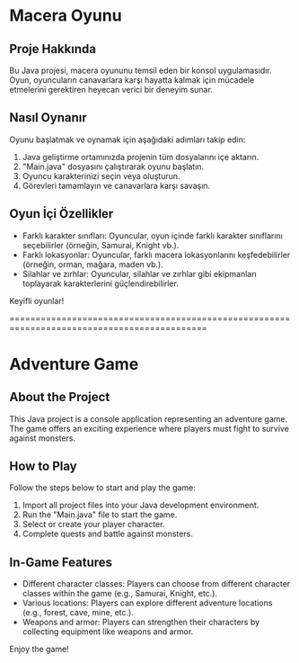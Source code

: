 # Macera Oyunu

## Proje Hakkında

Bu Java projesi, macera oyununu temsil eden bir konsol uygulamasıdır. Oyun, oyuncuların canavarlara karşı hayatta kalmak için mücadele etmelerini gerektiren heyecan verici bir deneyim sunar.

## Nasıl Oynanır

Oyunu başlatmak ve oynamak için aşağıdaki adımları takip edin:

1. Java geliştirme ortamınızda projenin tüm dosyalarını içe aktarın.
2. "Main.java" dosyasını çalıştırarak oyunu başlatın.
3. Oyuncu karakterinizi seçin veya oluşturun.
4. Görevleri tamamlayın ve canavarlara karşı savaşın.

## Oyun İçi Özellikler

- Farklı karakter sınıfları: Oyuncular, oyun içinde farklı karakter sınıflarını seçebilirler (örneğin, Samurai, Knight vb.).
- Farklı lokasyonlar: Oyuncular, farklı macera lokasyonlarını keşfedebilirler (örneğin, orman, mağara, maden vb.).
- Silahlar ve zırhlar: Oyuncular, silahlar ve zırhlar gibi ekipmanları toplayarak karakterlerini güçlendirebilirler.

Keyifli oyunlar!

============================================================================================

# Adventure Game

## About the Project

This Java project is a console application representing an adventure game. The game offers an exciting experience where players must fight to survive against monsters.

## How to Play

Follow the steps below to start and play the game:

1. Import all project files into your Java development environment.
2. Run the "Main.java" file to start the game.
3. Select or create your player character.
4. Complete quests and battle against monsters.

## In-Game Features

- Different character classes: Players can choose from different character classes within the game (e.g., Samurai, Knight, etc.).
- Various locations: Players can explore different adventure locations (e.g., forest, cave, mine, etc.).
- Weapons and armor: Players can strengthen their characters by collecting equipment like weapons and armor.

Enjoy the game!

